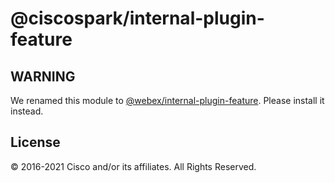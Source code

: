 # @ciscospark/internal-plugin-feature

## WARNING

We renamed this module to
[@webex/internal-plugin-feature](https://www.npmjs.com/package/@webex/internal-plugin-feature).
Please install it instead.

## License

© 2016-2021 Cisco and/or its affiliates. All Rights Reserved.

